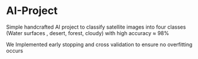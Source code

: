 # AI-Project
Simple handcrafted AI project to classify satellite images into four classes (Water surfaces , desert,  forest, cloudy) with high accuracy ≈ 98%


We Implemented early stopping and cross validation to ensure no overfitting occurs 


